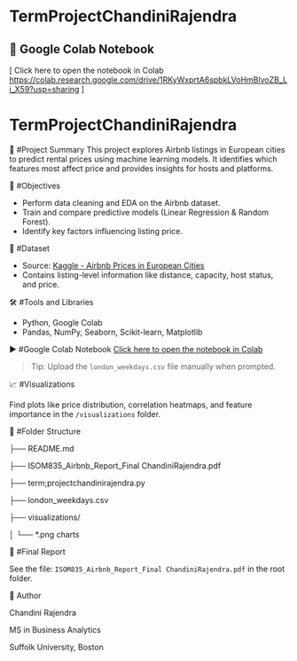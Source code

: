 # TermProjectChandiniRajendra
## 🔗 Google Colab Notebook

[ Click here to open the notebook in Colab https://colab.research.google.com/drive/1RKyWxprtA6spbkLVoHmBlvoZB_Li_X59?usp=sharing ]
# TermProjectChandiniRajendra

📌 #Project Summary
This project explores Airbnb listings in European cities to predict rental prices using machine learning models. It identifies which features most affect price and provides insights for hosts and platforms.

🎯 #Objectives
- Perform data cleaning and EDA on the Airbnb dataset.
- Train and compare predictive models (Linear Regression & Random Forest).
- Identify key factors influencing listing price.

📂 #Dataset
- Source: [Kaggle - Airbnb Prices in European Cities](https://www.kaggle.com/datasets/thedevastator/airbnb-prices-in-european-cities)
- Contains listing-level information like distance, capacity, host status, and price.

🛠 #Tools and Libraries
- Python, Google Colab
- Pandas, NumPy, Seaborn, Scikit-learn, Matplotlib

▶️ #Google Colab Notebook
[Click here to open the notebook in Colab](https://colab.research.google.com/drive/1RKyWxprtA6spbkLVoHmBlvoZB_Li_X59?usp=sharing )
> Tip: Upload the `london_weekdays.csv` file manually when prompted.

📈 #Visualizations


Find plots like price distribution, correlation heatmaps, and feature importance in the `/visualizations` folder.

📁 #Folder Structure

├── README.md


├── ISOM835_Airbnb_Report_Final ChandiniRajendra.pdf


├── term;projectchandinirajendra.py


├── london_weekdays.csv


├── visualizations/

│ └── *.png charts

📄 #Final Report

See the file: `ISOM835_Airbnb_Report_Final ChandiniRajendra.pdf` in the root folder.

🧠 Author

Chandini Rajendra

MS in Business Analytics

Suffolk University, Boston
